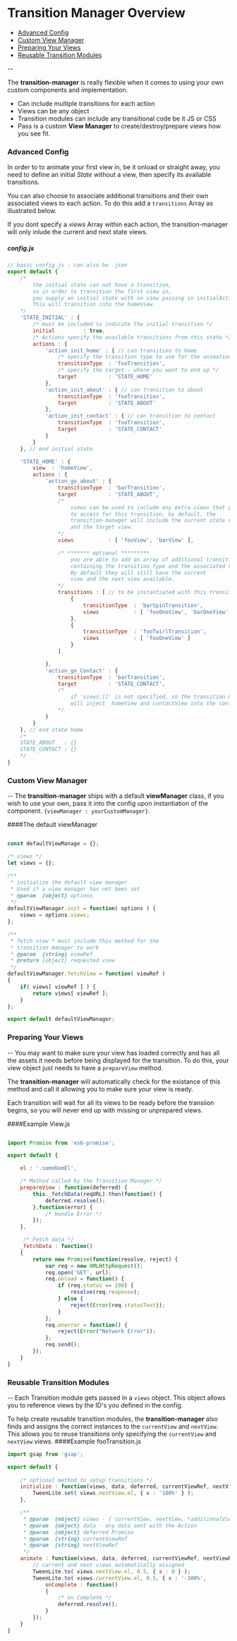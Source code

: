 # Transition Manager Overview
 
- [Advanced Config](#advanced-config)
- [Custom View Manager](#custom-view-manager)
- [Preparing Your Views](#preparing-your-views)
- [Reusable Transition Modules](#reusable-transition-modules)

--

The **transition-manager** is really flexible when it comes to using your own custom components and implementation. 
- Can include multiple transitions for each action
- Views can be any object
- Transition modules can include any transitional code be it JS or CSS
- Pass is a custom **View Manager** to create/destroy/prepare views how you see fit.

### Advanced Config

In order to to animate your first view in, be it onload or straight away, you need to define an initial *State* without a view, then specify its available transitions.

You can also choose to associate additional transitions and their own associated views to each action. To do this add a ```transitions``` Array as illustrated below.

If you dont specify a *views* Array within each action, the transition-manager will only inlude the current and next state views.

##### config.js

```js
// basic config.js - can also be .json
export default {
    /* 
        the initial state can not have a transition, 
        so in order to transition the first view in, 
        you supply an initial state with no view passing in initialActions. 
        This will transition into the homeView. 
    */
    'STATE_INITIAL' : {
        /* must be included to indicate the initial transition */
        initial         : true,
        /* Actions specify the available transitions from this state */
        actions : { 
            'action_init_home' : { // can transition to home
                /* specify the transition type to use for the animation */
                transitionType  : 'fooTransition',
                /* specify the target - where you want to end up */
                target          : 'STATE_HOME'
            },
            'action_init_about' : { // can transition to about
                transitionType  : 'fooTransition',
                target          : 'STATE_ABOUT'
            },
            'action_init_contact' : { // can transition to contact
                transitionType  : 'fooTransition',
                target          : 'STATE_CONTACT'
            }
        }
    }, // end initial state

    'STATE_HOME' : {
        view  : 'homeView',
        actions : {
            'action_go_about' : {
                transitionType  : 'barTransition',
                target          : 'STATE_ABOUT',
                /* 
                    views can be used to include any extra views that you need
                    to access for this transition, by default, the 
                    transition-manager will include the current state view
                    and the target view.
                */
                views           : [ 'fooView', 'barView' ],

                /* ******* optional *********
                    you are able to add an array of additional transitions
                    containing the transition type and the associated views.
                    By default they will still have the current 
                    view and the next view available.
                */
                transitions : [ // to be instantiated with this transition
                    {
                        transitionType  : 'barSpinTransition',
                        views           : [ 'fooOneView', 'barOneView' ]
                    },
                    {
                        transitionType  : 'fooTwirlTransition',
                        views           : [ 'fooOneView' ]
                    }
                ]

            },
            'action_go_Contact' : {
                transitionType  : 'barTransition',
                target          : 'STATE_CONTACT',
                /* 
                    if 'views:[]' is not specified, so the transition manager
                    will inject  homeView and contactView into the config automatically
                */
            }
        }
    }, // end state home
    /* 
    STATE_ABOUT   : {}
    STATE_CONTACT : {}
    */
}
```


### Custom View Manager
--
The **transition-manager** ships with a default **viewManager** class, if you wish to use your own, pass it into the config upon instantiation of the component. ``` {viewManager : yourCustomManager} ```.

####The default viewManager

```js

const defaultViewManage = {};

/* views */
let views = {};

/**
 * initialize the default view manager
 * Used if a view manager has not been set
 * @param  {object} options
 */
defaultViewManager.init = function( options ) {
    views = options.views;
};

/**
 * fetch view * must include this method for the
 * transition manager to work
 * @param  {string} viewRef 
 * @return {object} requested view
 */
defaultViewManager.fetchView = function( viewRef )
{
    if( views[ viewRef ] ) {
        return views[ viewRef ];
    }
};

export default defaultViewManager;

```

### Preparing Your Views
--
You may want to make sure your view has loaded correctly and has all the assets it needs before being displayed for the transition.
To do this, your view object just needs to have a ``` prepareView ``` method.

The **transition-manager** will automatically check for the existance of this method and call it allowing you to make sure your view is ready.

Each transition will wait for all its views to be ready before the transiion begins, so you will never end up with missing or unprepared views.

####Example View.js
```js

import Promise from 'es6-promise';

export default {

    el : '.someDomEl',

    /* Method called by the Transition Manager */
    prepareView : function(deferred) {
        this._fetchData(reqURL).then(function() {
            deferred.resolve();
        },function(error) {
            /* Handle Error */ 
        });
    },

     /* Fetch data */
    _fetchData : function()
    {
        return new Promise(function(resolve, reject) {
            var req = new XMLHttpRequest();
            req.open('GET', url);
            req.onload = function() {
                if (req.status == 200) {
                    resolve(req.response);
                } else {
                    reject(Error(req.statusText));
                }
            };
            req.onerror = function() {
                reject(Error("Network Error"));
            };
            req.send();
        });
    }
}
```

### Reusable Transition Modules
--
Each Transition module gets passed in a ```views``` object. This object allows you to reference views by the ID's you defined in the config.

To help create reusable transition modules, the **transition-manager** also finds and assigns the correct instances to the ```currentView``` and ```nextView```.
This allows you to reuse transitions only specifying the ```currentView``` and ```nextView``` views.
####Example fooTransition.js
```js
import gsap from 'gsap';

export default {
    
    /* optional method to setup transitions */
    initialize : function(views, data, deferred, currentViewRef, nextViewRef) {
        TweenLite.set( views.nextView.el, { x : '100%' } );
    },

    /**
     * @param  {object} views - { currentView, nextView, *additionalViews }
     * @param  {object} data - any data sent with the Action
     * @param  {object} deferred Promise 
     * @param  {string} currentViewRef
     * @param  {string} nextViewRef
     */
    animate : function(views, data, deferred, currentViewRef, nextViewRef) {
        // current and next views automatically assigned
        TweenLite.to( views.nextView.el, 0.5, { x : 0 } );
        TweenLite.to( views.currentView.el, 0.5, { x : '-100%', 
            onComplete : function()
            {   
                /* on Complete */
                deferred.resolve();
            }
        });
    }
}
```
